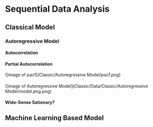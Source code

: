 # Sequential Data Analysis
## Classical Model
### Autoregressive Model
#### Autocorrelation
#### Partial Autocorrelation
![image of pacf](Classic/Autoregressive Model/pacf.png)
####
![image of Autoregressive Model](Classic/Data/Classic/Autoregressive Model/model.png.png)
#### Wide-Sense Sationary?
## Machine Learning Based Model
